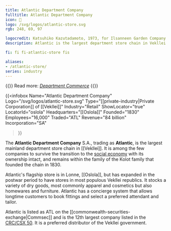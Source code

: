 ```yaml
---
title: Atlantic Department Company
fulltitle: Atlantic Department Company
icon: 👔
logo: /svg/logos/atlantic-store.svg
rgb: 248, 69, 97

logocredit: Katsuhiko Kazutadamoto, 1973, for Ilsanneen Garden Company.
description: Atlantic is the largest department store chain in Vekllei and sells a range of clothing and cosmetics. It is among the largest privately-held companies in the country.

fi: fi fi-atlantic-store fis

aliases:
- /atlantic-store/
series: industry
---
```


{{<note advice>}}
Read more: *[Department Commerce](/stories/department/)*
{{</note>}}

 {{<infobox
	  Name="Atlantic Department Company"
	  Logo="/svg/logos/atlantic-store.svg"
	  Type="[[private-industry|Private Corporation]] of [[Vekllei]]"
	  Industry="Retail"
	  ShowLocator="true"
	  LocatorId="oslola"
	  Headquarters="[[Oslola]]"
	  Founded="1830"
	  Employees="16,000"
	  Traded="ATL"
	  Revenue="84 billion"
	  Incorporation="SA"
  >}}

The <span class="fi fi-atlantic-store fis"></span> **Atlantic Department Company** S.A., trading as <span class="fi fi-atlantic-store fis"></span> **Atlantic**, is the largest mainland department store chain in [[Vekllei]]. It is among the few companies to survive the transition to the [social economy](/social-economy/) with its ownership intact, and remains within the family of the Kolot family that founded the chain in 1830.

Atlantic's flagship store is in Lonne, [[Oslola]], but has expanded in the postwar period to have stores in most populous Vekllei republics. It stocks a variety of dry goods, most commonly apparel and cosmetics but also homewares and furniture. Atlantic has a concierge system that allows longtime customers to book fittings and select a preferred attendant and tailor.

Atlantic is listed as ATL on the [[commonwealth-securities-exchange|Commsec]] and is the 12th largest company listed in the [CRC/CSX 50](/ratings/). It is a preferred distributor of the Vekllei government.


